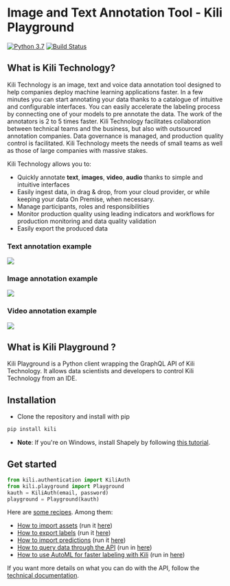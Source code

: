 # Image and Text Annotation Tool - Kili Playground

[![Python 3.7](https://img.shields.io/badge/python-3.7-blue.svg)](https://www.python.org/downloads/release/python-370/)
[![Build Status](https://travis-ci.org/kili-technology/kili-playground.svg?branch=master)](https://travis-ci.org/kili-technology/kili-playground)

## What is Kili Technology?

Kili Technology is an image, text and voice data annotation tool designed to help companies deploy machine learning applications faster. In a few minutes you can start annotating your data thanks to a catalogue of intuitive and configurable interfaces. You can easily accelerate the labeling process by connecting one of your models to pre annotate the data. The work of the annotators is 2 to 5 times faster. Kili Technology facilitates collaboration between technical teams and the business, but also with outsourced annotation companies. Data governance is managed, and production quality control is facilitated. Kili Technology meets the needs of small teams as well as those of large companies with massive stakes.

Kili Technology allows you to:

- Quickly annotate **text**, **images**, **video**, **audio** thanks to simple and intuitive interfaces
- Easily ingest data, in drag & drop, from your cloud provider, or while keeping your data On Premise, when necessary.
- Manage participants, roles and responsibilities
- Monitor production quality using leading indicators and workflows for production monitoring and data quality validation
- Easily export the produced data

### Text annotation example

![](./recipes/img/relations-extraction.png)

### Image annotation example

![](./recipes/img/classification_nested.png)

### Video annotation example

![](./recipes/img/video_nested.png)

## What is Kili Playground ?

Kili Playground is a Python client wrapping the GraphQL API of Kili Technology.
It allows data scientists and developers to control Kili Technology from an IDE.

## Installation

- Clone the repository and install with pip

```bash
pip install kili
```

- **Note**: If you're on Windows, install Shapely by following [this tutorial](https://towardsdatascience.com/install-shapely-on-windows-72b6581bb46c).

## Get started

```python
from kili.authentication import KiliAuth
from kili.playground import Playground
kauth = KiliAuth(email, password)
playground = Playground(kauth)
```

Here are [some recipes](/recipes/). Among them:

- [How to import assets](https://github.com/kili-technology/kili-playground/blob/master/recipes/import_assets.ipynb) (run it [here](https://colab.research.google.com/github/kili-technology/kili-playground/blob/master/recipes/import_assets.ipynb))
- [How to export labels](https://github.com/kili-technology/kili-playground/blob/master/recipes/export_labels.ipynb) (run it [here](https://colab.research.google.com/github/kili-technology/kili-playground/blob/master/recipes/export_labels.ipynb))
- [How to import predictions](https://github.com/kili-technology/kili-playground/blob/master/recipes/import_predictions.ipynb) (run it [here](https://colab.research.google.com/github/kili-technology/kili-playground/blob/master/recipes/import_predictions.ipynb))
- [How to query data through the API](https://github.com/kili-technology/kili-playground/blob/master/recipes/query_methods.ipynb) (run in [here](https://colab.research.google.com/github/kili-technology/kili-playground/blob/master/recipes/query_methods.ipynb))
- [How to use AutoML for faster labeling with Kili](https://github.com/kili-technology/kili-playground/blob/master/recipes/automl_text_classification.ipynb) (run in [here](https://colab.research.google.com/github/kili-technology/kili-playground/blob/master/recipes/automl_text_classification.ipynb))

If you want more details on what you can do with the API, follow the [technical documentation](https://cloud.kili-technology.com/docs/python-graphql-api/python-api).
